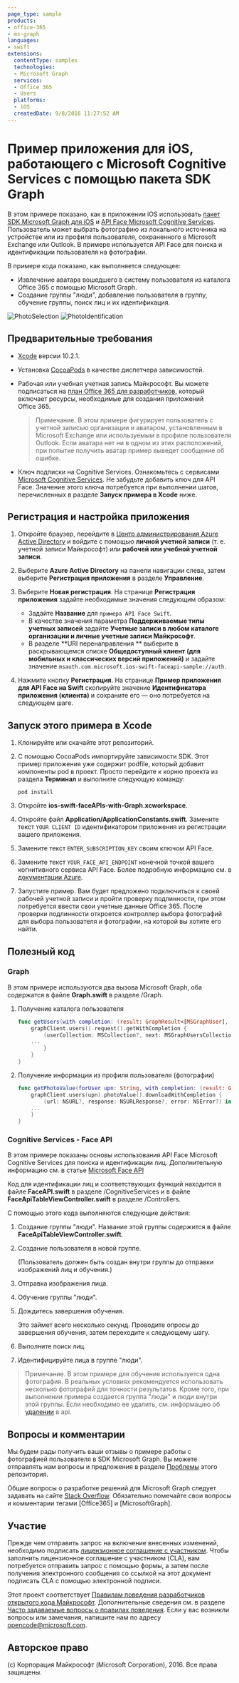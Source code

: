 ```yaml
---
page_type: sample
products:
- office-365
- ms-graph
languages:
- swift
extensions:
  contentType: samples 
  technologies:
  - Microsoft Graph
  services:
  - Office 365
  - Users
  platforms:
  - iOS
  createdDate: 9/8/2016 11:27:52 AM
---
```

# Пример приложения для iOS, работающего с Microsoft Cognitive Services с помощью пакета SDK Graph

В этом примере показано, как в приложении iOS использовать [пакет SDK Microsoft Graph для iOS](https://github.com/microsoftgraph/msgraph-sdk-ios) и [API Face Microsoft Cognitive Services](https://www.microsoft.com/cognitive-services/en-us/face-api). Пользователь может выбрать фотографию из локального источника на устройстве или из профиля пользователя, сохраненного в Microsoft Exchange или Outlook.
В примере используется API Face для поиска и идентификации пользователя на фотографии.

В примере кода показано, как выполняется следующее:

- Извлечение аватара вошедшего в систему пользователя из каталога Office 365 с помощью Microsoft Graph.
- Создание группы "люди", добавление пользователя в группу, обучение группы, поиск лиц и их идентификация.

![PhotoSelection](/readme-images/photoSelection.png) ![PhotoIdentification](/readme-images/photoIdentification.png)

## Предварительные требования

- [Xcode](https://developer.apple.com/xcode/downloads/) версии 10.2.1.
- Установка [CocoaPods](https://guides.cocoapods.org/using/using-cocoapods.html) в качестве диспетчера зависимостей.
- Рабочая или учебная учетная запись Майкрософт. Вы можете подписаться на [план Office 365 для разработчиков](https://profile.microsoft.com/RegSysProfileCenter/wizardnp.aspx?wizid=14b845d0-938c-45af-b061-f798fbb4d170&lcid=1033), который включает ресурсы, необходимые для создания приложений Office 365.

    > Примечание. В этом примере фигурирует пользователь с учетной записью организации и аватаром, установленным в Microsoft Exchange или используемым в профиле пользователя Outlook. Если аватара нет ни в одном из этих расположений, при попытке получить аватар пример выведет сообщение об ошибке.

- Ключ подписки на Cognitive Services. Ознакомьтесь с сервисами [Microsoft Cognitive Services](https://www.microsoft.com/cognitive-services). Не забудьте добавить ключ для API Face. Значение этого ключа потребуется при выполнении шагов, перечисленных в разделе **Запуск примера в Xcode** ниже.

## Регистрация и настройка приложения

1. Откройте браузер, перейдите в [Центр администрирования Azure Active Directory](https://aad.portal.azure.com) и войдите с помощью **личной учетной записи** (т. е.  учетной записи Майкрософт) или **рабочей или учебной учетной записи**.

1. Выберите **Azure Active Directory** на панели навигации слева, затем выберите **Регистрация приложения** в разделе **Управление**.

1. Выберите **Новая регистрация**. На странице **Регистрация приложения** задайте необходимые значения следующим образом:

    - Задайте **Название** для `примера API Face Swift`.
    - В качестве значения параметра **Поддерживаемые типы учетных записей** задайте **Учетные записи в любом каталоге организации и личные учетные записи Майкрософт**.
    - В разделе **URI перенаправления ** выберите в раскрывающемся списке **Общедоступный клиент (для мобильных и классических версий приложений)** и задайте значение `msauth.com.microsoft.ios-swift-faceapi-sample://auth`.

1. Нажмите кнопку **Регистрация**. На странице **Пример приложения для API Face на Swift** скопируйте значение **Идентификатора приложения (клиента)** и сохраните его — оно потребуется на следующем шаге.

## Запуск этого примера в Xcode

1. Клонируйте или скачайте этот репозиторий.
1. С помощью CocoaPods импортируйте зависимости SDK. Этот пример приложения уже содержит podfile, который добавит компоненты pod в проект. Просто перейдите к корню проекта из раздела **Терминал** и выполните следующую команду:

    ```Shell
    pod install
    ```

1. Откройте **ios-swift-faceAPIs-with-Graph.xcworkspace**.
1. Откройте файл **Application/ApplicationConstants.swift**. Замените текст `YOUR CLIENT ID` идентификатором приложения из регистрации вашего приложения.
1. Замените текст `ENTER_SUBSCRIPTION_KEY` своим ключом API Face.
1. Замените текст `YOUR_FACE_API_ENDPOINT` конечной точкой вашего когнитивного сервиса API Face. Более подробную информацию см. в [документации Azure](https://docs.microsoft.com/azure/cognitive-services/face/quickstarts/curl#face-endpoint-url).
1. Запустите пример. Вам будет предложено подключиться к своей рабочей учетной записи и пройти проверку подлинности, при этом потребуется ввести свои учетные данные Office 365. После проверки подлинности откроется контроллер выбора фотографий для выбора пользователя и фотографии, на которой вы хотите его найти.

## Полезный код

### Graph

В этом примере используются два вызова Microsoft Graph, оба содержатся в файле **Graph.swift** в разделе /Graph.

1. Получение каталога пользователя

    ```swift
    func getUsers(with completion: (result: GraphResult<[MSGraphUser], Error>) -> Void) {
        graphClient.users().request().getWithCompletion {
            (userCollection: MSCollection?, next: MSGraphUsersCollectionRequest?, error: NSError?) in
        ...
            }
        }
    }
    ```

2. Получение информации из профиля пользователя (фотографии)

    ```swift
    func getPhotoValue(forUser upn: String, with completion: (result: GraphResult<UIImage, Error>) -> Void) {
        graphClient.users(upn).photoValue().downloadWithCompletion {
            (url: NSURL?, response: NSURLResponse?, error: NSError?) in
        ...
        }
    }
    ```

### Cognitive Services - Face API

В этом примере показаны основы использования API Face Microsoft Cognitive Services для поиска и идентификации лиц. Дополнительную информацию см. в статье [Microsoft Face API](https://www.microsoft.com/cognitive-services/en-us/face-api/documentation/overview)

Код для идентификации лиц и соответствующих функций находится в файле **FaceAPI.swift** в разделе /CognitiveServices и в файле **FaceApiTableViewController.swift** в разделе /Controllers.

С помощью этого кода выполняются следующие действия:

1. Создание группы "люди". Название этой группы содержится в файле **FaceApiTableViewController.swift**.
2. Создание пользователя в новой группе.

   (Пользователь должен быть создан внутри группы до отправки изображений лиц и обучения.)
3. Отправка изображения лица.
4. Обучение группы "люди".
5. Дождитесь завершения обучения.

   Это займет всего несколько секунд. Проводите опросы до завершения обучения, затем переходите к следующему шагу.
6. Выполните поиск лиц.
7. Идентифицируйте лица в группе "люди".

> Примечание. В этом примере для обучения используется одна фотография. В реальных условиях рекомендуется использовать несколько фотографий для точности результатов. Кроме того, при выполнении примера создается группа "люди" и люди внутри этой группы. Если необходимо ее удалить, см. информацию об [удалении](https://dev.projectoxford.ai/docs/services/563879b61984550e40cbbe8d/operations/563879b61984550f30395245) в api.

## Вопросы и комментарии

Мы будем рады получить ваши отзывы о примере работы с фотографией пользователя в SDK Microsoft Graph. Вы можете отправлять нам вопросы и предложения в разделе [Проблемы](https://github.com/microsoftgraph/ios-swift-faceapi-sample/issues) этого репозитория.

Общие вопросы о разработке решений для Microsoft Graph следует задавать на сайте [Stack Overflow](http://stackoverflow.com/questions/tagged/Office365+API). Обязательно помечайте свои вопросы и комментарии тегами \[Office365] и \[MicrosoftGraph].

## Участие

Прежде чем отправить запрос на включение внесенных изменений, необходимо подписать [лицензионное соглашение с участником](https://cla.microsoft.com/). Чтобы заполнить лицензионное соглашение с участником (CLA), вам потребуется отправить запрос с помощью формы, а затем после получения электронного сообщения со ссылкой на этот документ подписать CLA с помощью электронной подписи.

Этот проект соответствует [Правилам поведения разработчиков открытого кода Майкрософт](https://opensource.microsoft.com/codeofconduct/). Дополнительные сведения см. в разделе [Часто задаваемые вопросы о правилах поведения](https://opensource.microsoft.com/codeofconduct/faq/). Если у вас возникли вопросы или замечания, напишите нам по адресу [opencode@microsoft.com](mailto:opencode@microsoft.com).

## Авторское право

(c) Корпорация Майкрософт (Microsoft Corporation), 2016. Все права защищены.
